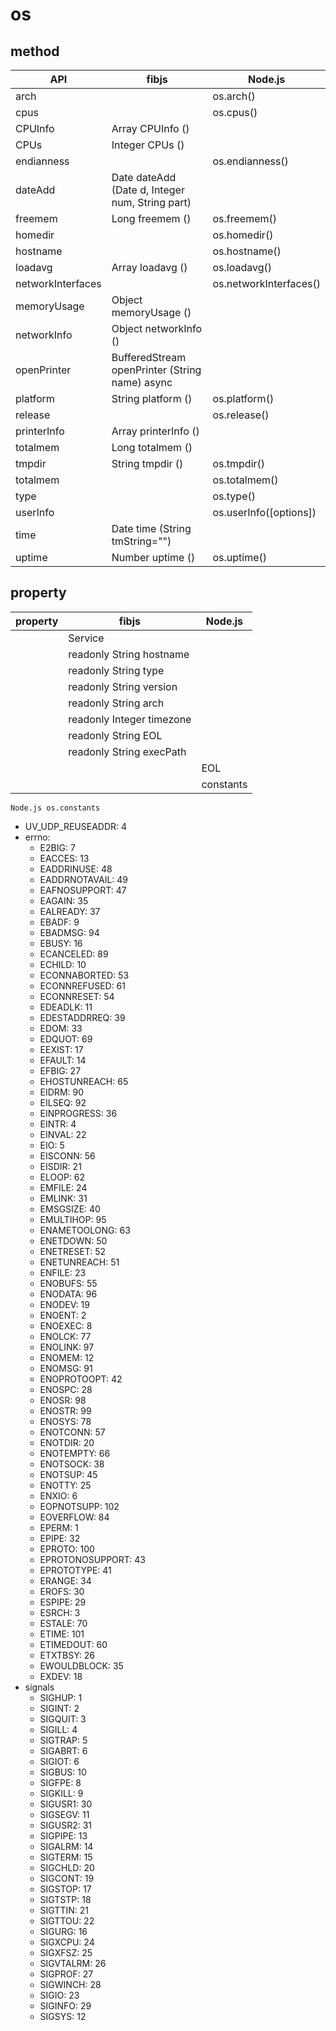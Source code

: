# os

## method

| API | fibjs | Node.js|
|-----|-------|--------|
|arch||os.arch()|
|cpus||os.cpus()|
|CPUInfo|Array 	CPUInfo () ||
|CPUs|Integer 	CPUs () ||
|endianness||os.endianness()|
|dateAdd|Date 	dateAdd (Date d, Integer num, String part) ||
|freemem|Long 	freemem () |os.freemem()|
|homedir||os.homedir()|
|hostname||os.hostname()|
|loadavg|Array 	loadavg () |os.loadavg()|
|networkInterfaces||os.networkInterfaces()|
|memoryUsage|Object 	memoryUsage () ||
|networkInfo|Object 	networkInfo () ||
|openPrinter|BufferedStream 	openPrinter (String name) async ||
|platform|String 	platform () |os.platform()|
|release||os.release()|
|printerInfo|Array 	printerInfo () ||
|totalmem|Long 	totalmem () ||
|tmpdir|String 	tmpdir () |os.tmpdir()|
|totalmem||os.totalmem()|
|type||os.type()|
|userInfo||os.userInfo([options])|
|time|Date 	time (String tmString="") ||
|uptime|Number 	uptime () |os.uptime()|

## property

| property | fibjs | Node.js|
|-----|-------|--------|
||	Service||
||readonly String 	hostname||
||readonly String 	type||
||readonly String 	version||
||readonly String 	arch||
||readonly Integer 	timezone||
||readonly String 	EOL||
||readonly String 	execPath||
|||EOL|
|||constants|

`Node.js os.constants`

- UV_UDP_REUSEADDR: 4
- errno:
  - E2BIG: 7
  - EACCES: 13
  - EADDRINUSE: 48
  - EADDRNOTAVAIL: 49
  - EAFNOSUPPORT: 47
  - EAGAIN: 35
  - EALREADY: 37
  - EBADF: 9
  - EBADMSG: 94
  - EBUSY: 16
  - ECANCELED: 89
  - ECHILD: 10
  - ECONNABORTED: 53
  - ECONNREFUSED: 61
  - ECONNRESET: 54
  - EDEADLK: 11
  - EDESTADDRREQ: 39
  - EDOM: 33
  - EDQUOT: 69
  - EEXIST: 17
  - EFAULT: 14
  - EFBIG: 27
  - EHOSTUNREACH: 65
  - EIDRM: 90
  - EILSEQ: 92
  - EINPROGRESS: 36
  - EINTR: 4
  - EINVAL: 22
  - EIO: 5
  - EISCONN: 56
  - EISDIR: 21
  - ELOOP: 62
  - EMFILE: 24
  - EMLINK: 31
  - EMSGSIZE: 40
  - EMULTIHOP: 95
  - ENAMETOOLONG: 63
  - ENETDOWN: 50
  - ENETRESET: 52
  - ENETUNREACH: 51
  - ENFILE: 23
  - ENOBUFS: 55
  - ENODATA: 96
  - ENODEV: 19
  - ENOENT: 2
  - ENOEXEC: 8
  - ENOLCK: 77
  - ENOLINK: 97
  - ENOMEM: 12
  - ENOMSG: 91
  - ENOPROTOOPT: 42
  - ENOSPC: 28
  - ENOSR: 98
  - ENOSTR: 99
  - ENOSYS: 78
  - ENOTCONN: 57
  - ENOTDIR: 20
  - ENOTEMPTY: 66
  - ENOTSOCK: 38
  - ENOTSUP: 45
  - ENOTTY: 25
  - ENXIO: 6
  - EOPNOTSUPP: 102
  - EOVERFLOW: 84
  - EPERM: 1
  - EPIPE: 32
  - EPROTO: 100
  - EPROTONOSUPPORT: 43
  - EPROTOTYPE: 41
  - ERANGE: 34
  - EROFS: 30
  - ESPIPE: 29
  - ESRCH: 3
  - ESTALE: 70
  - ETIME: 101
  - ETIMEDOUT: 60
  - ETXTBSY: 26
  - EWOULDBLOCK: 35
  - EXDEV: 18
- signals
  - SIGHUP: 1
  - SIGINT: 2
  - SIGQUIT: 3
  - SIGILL: 4
  - SIGTRAP: 5
  - SIGABRT: 6
  - SIGIOT: 6
  - SIGBUS: 10
  - SIGFPE: 8
  - SIGKILL: 9
  - SIGUSR1: 30
  - SIGSEGV: 11
  - SIGUSR2: 31
  - SIGPIPE: 13
  - SIGALRM: 14
  - SIGTERM: 15
  - SIGCHLD: 20
  - SIGCONT: 19
  - SIGSTOP: 17
  - SIGTSTP: 18
  - SIGTTIN: 21
  - SIGTTOU: 22
  - SIGURG: 16
  - SIGXCPU: 24
  - SIGXFSZ: 25
  - SIGVTALRM: 26
  - SIGPROF: 27
  - SIGWINCH: 28
  - SIGIO: 23
  - SIGINFO: 29
  - SIGSYS: 12 